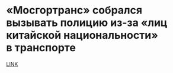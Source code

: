 # «Мосгортранс» собрался вызывать полицию из-за «лиц китайской национальности» в транспорте



[LINK](https://varlamov.ru/3796958.html)